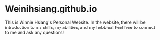 # Weinihsiang.github.io
This is Winnie Hsiang's Personal Website.
In the website, there will be introduction to my skills, my abilities, and my hobbies!
Feel free to connect to me and ask any questions!

